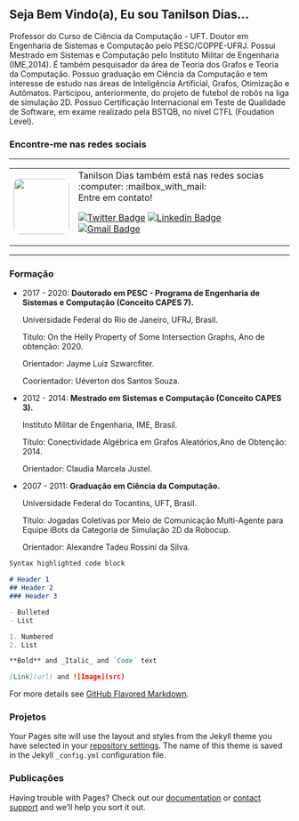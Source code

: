 ## Seja Bem Vindo(a), Eu sou Tanilson Dias...

Professor do Curso de Ciência da Computação - UFT. Doutor em Engenharia de Sistemas e Computação pelo PESC/COPPE-UFRJ. Possui Mestrado em Sistemas e Computação pelo Instituto Militar de Engenharia (IME,2014). É também pesquisador da área de Teoria dos Grafos e Teoria da Computação. Possuo graduação em Ciência da Computação e tem interesse de estudo nas áreas de Inteligência Artificial, Grafos, Otimização e Autômatos. Participou, anteriormente, do projeto de futebol de robôs na liga de simulação 2D. Possuo Certificação Internacional em Teste de Qualidade de Software, em exame realizado pela BSTQB, no nível CTFL (Foudation Level).

### Encontre-me nas redes sociais
---

<table>
  <tr>
    <td><img style="border-radius: 10%;" src="https://avatars.githubusercontent.com/u/4447627?s=400&v=4" width="100px;" alt="" />      
     </td>
     <td> 
     Tanilson Dias também está nas redes socias :computer:  :mailbox_with_mail:
      <br>Entre em contato!  
     
[![Twitter Badge](https://img.shields.io/badge/-@TANILSON_DIAS-1ca0f1?style=flat-square&labelColor=1ca0f1&logo=twitter&logoColor=white&link=https://twitter.com/TANILSON_DIAS)](https://twitter.com/TANILSON_DIAS) [![Linkedin Badge](https://img.shields.io/badge/-Tanilson-blue?style=flat-square&logo=Linkedin&logoColor=white&link=https://www.linkedin.com/in/tanilson-santos-70494a27/)](https://www.linkedin.com/in/tanilson-santos-70494a27/) 
[![Gmail Badge](https://img.shields.io/badge/-tanilson.dias@uft.edu.br-c14438?style=flat-square&logo=Gmail&logoColor=white&link=mailto:tanilson.dias@uft.edu.br)](mailto:tanilson.dias@uft.edu.br)
</td>

  </tr>
 
 </table>


---

### Formação

* 2017 - 2020: **Doutorado em PESC - Programa de Engenharia de Sistemas e Computação (Conceito CAPES 7).**
  
  Universidade Federal do Rio de Janeiro, UFRJ, Brasil.
  
  Título: On the Helly Property of Some Intersection Graphs, Ano de obtenção: 2020.

  Orientador: Jayme Luiz Szwarcfiter.

  Coorientador: Uéverton dos Santos Souza.

* 2012 - 2014: **Mestrado em Sistemas e Computação (Conceito CAPES 3).**

  Instituto Militar de Engenharia, IME, Brasil.

  Título: Conectividade Algébrica em Grafos Aleatórios,Ano de Obtenção: 2014.

  Orientador: Claudia Marcela Justel.

* 2007 - 2011: **Graduação em Ciência da Computação.**

  Universidade Federal do Tocantins, UFT, Brasil.

  Título: Jogadas Coletivas por Meio de Comunicação Multi-Agente para Equipe iBots da Categoria de Simulação 2D da Robocup.

  Orientador: Alexandre Tadeu Rossini da Silva.


```markdown
Syntax highlighted code block

# Header 1
## Header 2
### Header 3

- Bulleted
- List

1. Numbered
2. List

**Bold** and _Italic_ and `Code` text

[Link](url) and ![Image](src)
```

For more details see [GitHub Flavored Markdown](https://guides.github.com/features/mastering-markdown/).

### Projetos

Your Pages site will use the layout and styles from the Jekyll theme you have selected in your [repository settings](https://github.com/tanilson/principal/settings/pages). The name of this theme is saved in the Jekyll `_config.yml` configuration file.

### Publicações

Having trouble with Pages? Check out our [documentation](https://docs.github.com/categories/github-pages-basics/) or [contact support](https://support.github.com/contact) and we’ll help you sort it out.
